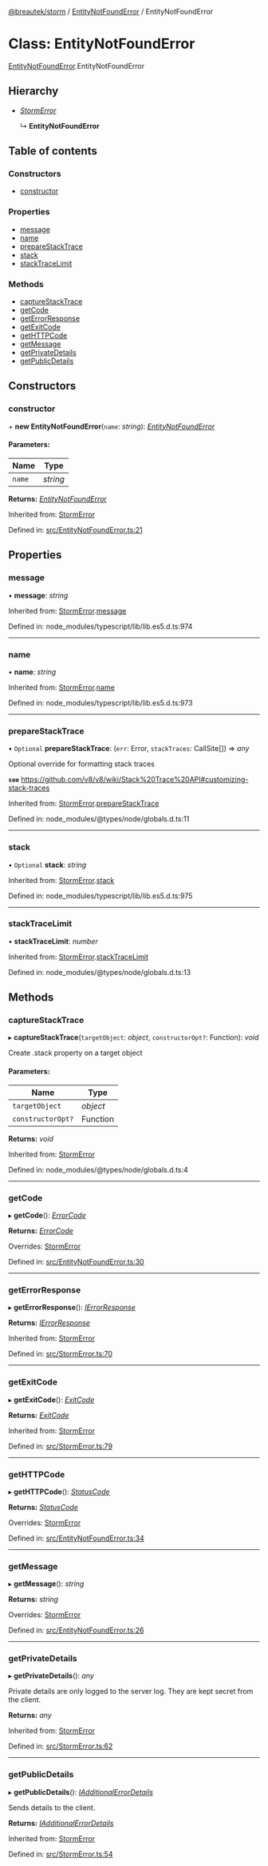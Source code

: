 [@breautek/storm](../README.md) / [EntityNotFoundError](../modules/entitynotfounderror.md) / EntityNotFoundError

# Class: EntityNotFoundError

[EntityNotFoundError](../modules/entitynotfounderror.md).EntityNotFoundError

## Hierarchy

* [*StormError*](stormerror.stormerror-1.md)

  ↳ **EntityNotFoundError**

## Table of contents

### Constructors

- [constructor](entitynotfounderror.entitynotfounderror-1.md#constructor)

### Properties

- [message](entitynotfounderror.entitynotfounderror-1.md#message)
- [name](entitynotfounderror.entitynotfounderror-1.md#name)
- [prepareStackTrace](entitynotfounderror.entitynotfounderror-1.md#preparestacktrace)
- [stack](entitynotfounderror.entitynotfounderror-1.md#stack)
- [stackTraceLimit](entitynotfounderror.entitynotfounderror-1.md#stacktracelimit)

### Methods

- [captureStackTrace](entitynotfounderror.entitynotfounderror-1.md#capturestacktrace)
- [getCode](entitynotfounderror.entitynotfounderror-1.md#getcode)
- [getErrorResponse](entitynotfounderror.entitynotfounderror-1.md#geterrorresponse)
- [getExitCode](entitynotfounderror.entitynotfounderror-1.md#getexitcode)
- [getHTTPCode](entitynotfounderror.entitynotfounderror-1.md#gethttpcode)
- [getMessage](entitynotfounderror.entitynotfounderror-1.md#getmessage)
- [getPrivateDetails](entitynotfounderror.entitynotfounderror-1.md#getprivatedetails)
- [getPublicDetails](entitynotfounderror.entitynotfounderror-1.md#getpublicdetails)

## Constructors

### constructor

\+ **new EntityNotFoundError**(`name`: *string*): [*EntityNotFoundError*](entitynotfounderror.entitynotfounderror-1.md)

#### Parameters:

Name | Type |
------ | ------ |
`name` | *string* |

**Returns:** [*EntityNotFoundError*](entitynotfounderror.entitynotfounderror-1.md)

Inherited from: [StormError](stormerror.stormerror-1.md)

Defined in: [src/EntityNotFoundError.ts:21](https://github.com/breautek/storm/blob/51bc6e5/src/EntityNotFoundError.ts#L21)

## Properties

### message

• **message**: *string*

Inherited from: [StormError](stormerror.stormerror-1.md).[message](stormerror.stormerror-1.md#message)

Defined in: node_modules/typescript/lib/lib.es5.d.ts:974

___

### name

• **name**: *string*

Inherited from: [StormError](stormerror.stormerror-1.md).[name](stormerror.stormerror-1.md#name)

Defined in: node_modules/typescript/lib/lib.es5.d.ts:973

___

### prepareStackTrace

• `Optional` **prepareStackTrace**: (`err`: Error, `stackTraces`: CallSite[]) => *any*

Optional override for formatting stack traces

**`see`** https://github.com/v8/v8/wiki/Stack%20Trace%20API#customizing-stack-traces

Inherited from: [StormError](stormerror.stormerror-1.md).[prepareStackTrace](stormerror.stormerror-1.md#preparestacktrace)

Defined in: node_modules/@types/node/globals.d.ts:11

___

### stack

• `Optional` **stack**: *string*

Inherited from: [StormError](stormerror.stormerror-1.md).[stack](stormerror.stormerror-1.md#stack)

Defined in: node_modules/typescript/lib/lib.es5.d.ts:975

___

### stackTraceLimit

• **stackTraceLimit**: *number*

Inherited from: [StormError](stormerror.stormerror-1.md).[stackTraceLimit](stormerror.stormerror-1.md#stacktracelimit)

Defined in: node_modules/@types/node/globals.d.ts:13

## Methods

### captureStackTrace

▸ **captureStackTrace**(`targetObject`: *object*, `constructorOpt?`: Function): *void*

Create .stack property on a target object

#### Parameters:

Name | Type |
------ | ------ |
`targetObject` | *object* |
`constructorOpt?` | Function |

**Returns:** *void*

Inherited from: [StormError](stormerror.stormerror-1.md)

Defined in: node_modules/@types/node/globals.d.ts:4

___

### getCode

▸ **getCode**(): [*ErrorCode*](../enums/errorcode.errorcode-1.md)

**Returns:** [*ErrorCode*](../enums/errorcode.errorcode-1.md)

Overrides: [StormError](stormerror.stormerror-1.md)

Defined in: [src/EntityNotFoundError.ts:30](https://github.com/breautek/storm/blob/51bc6e5/src/EntityNotFoundError.ts#L30)

___

### getErrorResponse

▸ **getErrorResponse**(): [*IErrorResponse*](../interfaces/stormerror.ierrorresponse.md)

**Returns:** [*IErrorResponse*](../interfaces/stormerror.ierrorresponse.md)

Inherited from: [StormError](stormerror.stormerror-1.md)

Defined in: [src/StormError.ts:70](https://github.com/breautek/storm/blob/51bc6e5/src/StormError.ts#L70)

___

### getExitCode

▸ **getExitCode**(): [*ExitCode*](../enums/exitcode.exitcode-1.md)

**Returns:** [*ExitCode*](../enums/exitcode.exitcode-1.md)

Inherited from: [StormError](stormerror.stormerror-1.md)

Defined in: [src/StormError.ts:79](https://github.com/breautek/storm/blob/51bc6e5/src/StormError.ts#L79)

___

### getHTTPCode

▸ **getHTTPCode**(): [*StatusCode*](../enums/statuscode.statuscode-1.md)

**Returns:** [*StatusCode*](../enums/statuscode.statuscode-1.md)

Overrides: [StormError](stormerror.stormerror-1.md)

Defined in: [src/EntityNotFoundError.ts:34](https://github.com/breautek/storm/blob/51bc6e5/src/EntityNotFoundError.ts#L34)

___

### getMessage

▸ **getMessage**(): *string*

**Returns:** *string*

Overrides: [StormError](stormerror.stormerror-1.md)

Defined in: [src/EntityNotFoundError.ts:26](https://github.com/breautek/storm/blob/51bc6e5/src/EntityNotFoundError.ts#L26)

___

### getPrivateDetails

▸ **getPrivateDetails**(): *any*

Private details are only logged to the server log.
They are kept secret from the client.

**Returns:** *any*

Inherited from: [StormError](stormerror.stormerror-1.md)

Defined in: [src/StormError.ts:62](https://github.com/breautek/storm/blob/51bc6e5/src/StormError.ts#L62)

___

### getPublicDetails

▸ **getPublicDetails**(): [*IAdditionalErrorDetails*](../interfaces/stormerror.iadditionalerrordetails.md)

Sends details to the client.

**Returns:** [*IAdditionalErrorDetails*](../interfaces/stormerror.iadditionalerrordetails.md)

Inherited from: [StormError](stormerror.stormerror-1.md)

Defined in: [src/StormError.ts:54](https://github.com/breautek/storm/blob/51bc6e5/src/StormError.ts#L54)

